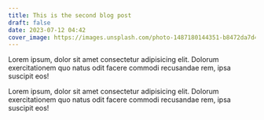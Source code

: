 ```yaml
---
title: This is the second blog post
draft: false
date: 2023-07-12 04:42
cover_image: https://images.unsplash.com/photo-1487180144351-b8472da7d491?ixlib=rb-4.0.3&ixid=M3wxMjA3fDB8MHxwaG90by1wYWdlfHx8fGVufDB8fHx8fA%3D%3D&auto=format&fit=crop&w=1472&q=80
---
```

Lorem ipsum, dolor sit amet consectetur adipisicing elit. Dolorum exercitationem quo natus odit facere commodi recusandae rem, ipsa suscipit eos!

Lorem ipsum, dolor sit amet consectetur adipisicing elit. Dolorum exercitationem quo natus odit facere commodi recusandae rem, ipsa suscipit eos!
